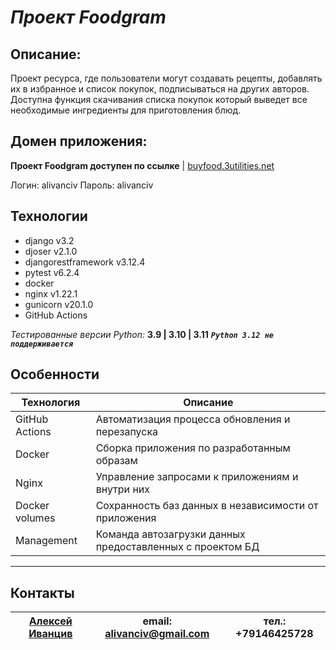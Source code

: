 # *Проект Foodgram*

## Описание:

Проект ресурса, где пользователи могут создавать рецепты, добавлять их в избранное и список покупок, подписываться на других авторов. Доступна функция скачивания списка покупок который выведет все необходимые ингредиенты для приготовления блюд.

## Домен приложения:

**Проект Foodgram доступен по ссылке** | [buyfood.3utilities.net](https://buyfood.3utilities.net)

Логин: alivanciv
Пароль: alivanciv


## Технологии
 - django v3.2
 - djoser v2.1.0
 - djangorestframework v3.12.4
 - pytest v6.2.4
 - docker
 - nginx v1.22.1
 - gunicorn v20.1.0
 - GitHub Actions

*Тестированные версии Python:*  **3.9  | 3.10 | 3.11**
***`Python 3.12 не поддерживается`***


## Особенности
| Технология | Описание |
| ------ | ------ |
| GitHub Actions | Автоматизация процесса обновления и перезапуска |
| Docker | Сборка приложения по разработанным образам |
| Nginx | Управление запросами к приложениям и внутри них |
| Docker volumes | Сохранность баз данных в независимости от приложения |
| Management | Команда автозагрузки данных предоставленных с проектом БД |


---
## Контакты
 [Алексей Иванцив](https://github.com/alivanciv) | email: alivanciv@gmail.com |тел.: +79146425728
 ------ | ------ |------  
